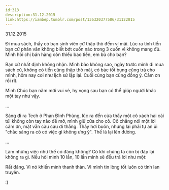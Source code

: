 ```yaml
---
id:313
description:31.12.2015
link:https://iambep.tumblr.com/post/136320377506/31122015
---
```


31.12.2015

Đi mua sách, thấy có bạn sinh viên cứ thập thò đếm ví mãi. Lúc ra tính tiền
bạn cứ phân vân không biết bớt cuốn nào trong 3 cuốn vì không mang đủ. Mình
hỏi chị bán hàng còn thiếu bao tiền, em bù cho bạn?

Bạn cứ nhất định không nhận. Mình bảo không sao, ngày trước mình đi mua
sách cũ, không có tiền cũng thập thò mãi, có bác tốt bụng cũng trả cho mình,
hôm nay coi như lịch sử lặp lại. Cuối cùng bạn cũng đồng ý. Cảm ơn rối rít.

Mình Chúc bạn năm mới vui vẻ, hy vọng sau bạn có thể giúp người khác một
tay như vậy.

...

Sáng đi ra Tech ở Phan Đình Phùng, lúc ra đến cửa thấy một cô xách hai cái
túi không còn tay nào để mở, mình giữ cửa cho cô. Cô chẳng nói một lời cảm
ơn, mặt vẫn càu cạu đi thẳng. Thấy hơi buồn, nhưng lại phải tự an ủi "chắc
sáng ra cô có việc gì không ưng ý". Thế là lại lên đường.

...

Làm những việc như thế có đáng không? Có khi chúng ta còn bị đáp lại không
ra gì. Nếu hỏi mình 10 lần, 10 lần mình sẽ đều trả lời như một:

Rất đáng. Vì nó khiến mình thanh thản. Vì mình tin lòng tốt luôn có tính
lan truyền.

:)